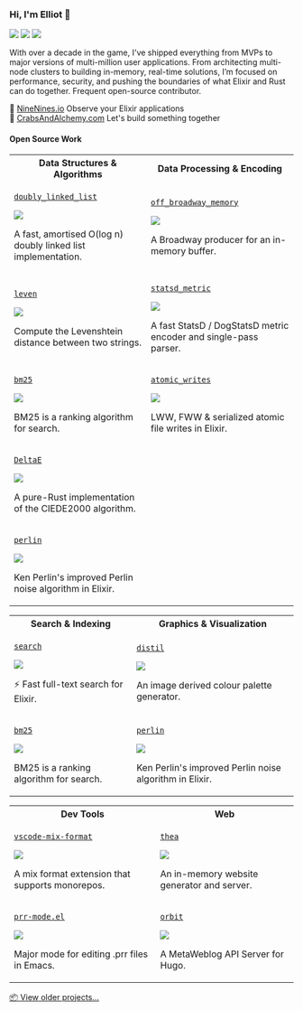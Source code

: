 ### Hi, I'm Elliot 👋

[![](https://img.shields.io/badge/Email-elliotjackson%40mailbox.org-blue)](mailto:elliotjackson@mailbox.org)
[![](https://img.shields.io/badge/Blog-elliotekj.com-blue)](https://elliotekj.com)
[![](https://img.shields.io/badge/Resume-Send%20Request-blue)](mailto:elliotjackson@mailbox.org?subject=Resume%20Request&body=Hi%2C%20%0A%0AI%20work%20for%20%5Bcompany%5D%20and%20we're%20hiring.%20Please%20could%20you%20forward%20me%20your%20resume.%0A%0ACheers%2C%0A%5Bname%5D)

With over a decade in the game, I've shipped everything from MVPs to major versions of multi-million user applications. From architecting multi-node clusters to building in-memory, real-time solutions, I’m focused on performance, security, and pushing the boundaries of what Elixir and Rust can do together. Frequent open-source contributor.

👀 [NineNines.io](https://ninenines.io) Observe your Elixir applications  
🧪 [CrabsAndAlchemy.com](https://crabsandalchemy.com) Let's build something together

#### Open Source Work

<table>
  <tr>
    <th>Data Structures & Algorithms</th>
    <th>Data Processing & Encoding</th>
  </tr>
  <tr>
    <td>
      <p><a href="https://github.com/elliotekj/doubly_linked_list"><code>doubly_linked_list</code></a></p>
      <img src="https://img.shields.io/badge/lang-elixir-purple" />
      <p>A fast, amortised O(log n) doubly linked list implementation.</p>
    </td>
    <td>
      <p><a href="https://github.com/elliotekj/off_broadway_memory"><code>off_broadway_memory</code></a></p>
      <img src="https://img.shields.io/badge/lang-elixir-purple" />
      <p>A Broadway producer for an in-memory buffer.</p>
    </td>
  </tr>
  <tr>
    <td>
      <p><a href="https://github.com/elliotekj/leven"><code>leven</code></a></p>
      <img src="https://img.shields.io/badge/lang-elixir-purple" />
      <p>Compute the Levenshtein distance between two strings.</p>
    </td>
    <td>
      <p><a href="https://github.com/elliotekj/statsd_metric"><code>statsd_metric</code></a></p>
      <img src="https://img.shields.io/badge/lang-elixir-purple" />
      <p>A fast StatsD / DogStatsD metric encoder and single-pass parser.</p>
    </td>
  </tr>
  <tr>
    <td>
      <p><a href="https://github.com/elliotekj/bm25"><code>bm25</code></a></p>
      <img src="https://img.shields.io/badge/lang-elixir-purple" />
      <p>BM25 is a ranking algorithm for search.</p>
    </td>
    <td>
      <p><a href="https://github.com/elliotekj/atomic_writes"><code>atomic_writes</code></a></p>
      <img src="https://img.shields.io/badge/lang-elixir-purple" />
      <p>LWW, FWW & serialized atomic file writes in Elixir.</p>
    </td>
  </tr>
  <tr>
    <td>
      <p><a href="https://github.com/elliotekj/DeltaE"><code>DeltaE</code></a></p>
      <img src="https://img.shields.io/badge/lang-rust-orange" />
      <p>A pure-Rust implementation of the CIEDE2000 algorithm.</p>
    </td>
    <td></td>
  </tr>
  <tr>
    <td>
      <p><a href="https://github.com/elliotekj/perlin"><code>perlin</code></a></p>
      <img src="https://img.shields.io/badge/lang-elixir-purple" />
      <p>Ken Perlin's improved Perlin noise algorithm in Elixir.</p>
    </td>
    <td></td>
  </tr>
</table>

<table>
  <tr>
    <th>Search & Indexing</th>
    <th>Graphics & Visualization</th>
  </tr>
  <tr>
    <td>
      <p><a href="https://github.com/elliotekj/search"><code>search</code></a></p>
      <img src="https://img.shields.io/badge/lang-elixir-purple" />
      <p>⚡ Fast full-text search for Elixir.</p>
    </td>
    <td>
      <p><a href="https://github.com/elliotekj/distil"><code>distil</code></a></p>
      <img src="https://img.shields.io/badge/lang-rust-orange" />
      <p>An image derived colour palette generator.</p>
    </td>
  </tr>
  <tr>
    <td>
      <p><a href="https://github.com/elliotekj/bm25"><code>bm25</code></a></p>
      <img src="https://img.shields.io/badge/lang-elixir-purple" />
      <p>BM25 is a ranking algorithm for search.</p>
    </td>
    <td>
      <p><a href="https://github.com/elliotekj/perlin"><code>perlin</code></a></p>
      <img src="https://img.shields.io/badge/lang-elixir-purple" />
      <p>Ken Perlin's improved Perlin noise algorithm in Elixir.</p>
    </td>
  </tr>
</table>

<table>
  <tr>
    <th>Dev Tools</th>
    <th>Web</th>
  </tr>
  <tr>
    <td>
      <p><a href="https://github.com/elliotekj/vscode-mix-format"><code>vscode-mix-format</code></a></p>
      <img src="https://img.shields.io/badge/lang-javascript-yellow" />
      <p>A mix format extension that supports monorepos.</p>
    </td>
    <td>
      <p><a href="https://github.com/elliotekj/thea"><code>thea</code></a></p>
      <img src="https://img.shields.io/badge/lang-rust-orange" />
      <p>An in-memory website generator and server.</p>
    </td>
  </tr>
  <tr>
    <td>
      <p><a href="https://github.com/elliotekj/prr-mode.el"><code>prr-mode.el</code></a></p>
      <img src="https://img.shields.io/badge/lang-elisp-magenta" />
      <p>Major mode for editing .prr files in Emacs.</p>
    </td>
    <td>
      <p><a href="https://github.com/elliotekj/orbit"><code>orbit</code></a></p>
      <img src="https://img.shields.io/badge/lang-ruby-red" />
      <p>A MetaWeblog API Server for Hugo.</p>
    </td>
  </tr>
</table>

[📦 View older projects...](https://elliotekj.com/opensource)
